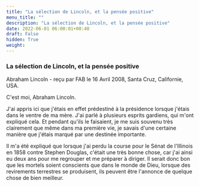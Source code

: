 ```yaml
---
title: "La sélection de Lincoln, et la pensée positive"
menu_title: ""
description: "La sélection de Lincoln, et la pensée positive"
date: 2022-06-01 06:00:01+00:48
draft: False
hidden: True
weight:
---
```

### La sélection de Lincoln, et la pensée positive

Abraham Lincoln - reçu par FAB le 16 Avril 2008, Santa Cruz, Californie, USA.

C'est moi, Abraham Lincoln.

J'ai appris ici que j'étais en effet prédestiné à la présidence lorsque j'étais dans le ventre de ma mère. J'ai parlé à plusieurs esprits gardiens, qui m'ont expliqué cela. Et pendant qu'ils le faisaient, je me suis souvenu très clairement que même dans ma première vie, je savais d'une certaine manière que j'étais marqué par une destinée importante.

Il m'a été expliqué que lorsque j'ai perdu la course pour le Sénat de l'Illinois en 1858 contre Stephen Douglas, c'était une très bonne chose, car j'ai ainsi eu deux ans pour me regrouper et me préparer à diriger. Il serait donc bon que les mortels soient conscients que dans le monde de Dieu, lorsque des revirements terrestres se produisent, ils peuvent être l'annonce de quelque chose de bien meilleur.
